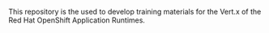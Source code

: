 This repository is the used to develop training materials for the Vert.x of the Red Hat OpenShift Application Runtimes. 